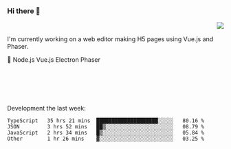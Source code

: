 ### Hi there 👋

<img align="right" src="https://github-readme-stats.vercel.app/api?username=jasonpanggo"/>

<br>
<p align="left">
I'm currently working on a web editor making H5 pages using Vue.js and Phaser.
</p>
<p align="left">
📖 Node.js Vue.js Electron Phaser
</p>
<br>
<br>
<br>
<br>

Development the last week:
<!--START_SECTION:waka-->

```text
TypeScript   35 hrs 21 mins  ████████████████████░░░░░   80.16 %
JSON         3 hrs 52 mins   ██▒░░░░░░░░░░░░░░░░░░░░░░   08.79 %
JavaScript   2 hrs 34 mins   █▒░░░░░░░░░░░░░░░░░░░░░░░   05.84 %
Other        1 hr 26 mins    ▓░░░░░░░░░░░░░░░░░░░░░░░░   03.25 %
```

<!--END_SECTION:waka-->

<!--
**JASONPANGGO/jasonpanggo** is a ✨ _special_ ✨ repository because its `README.md` (this file) appears on your GitHub profile.

Here are some ideas to get you started:

- 🔭 I’m currently working on ...
- 🌱 I’m currently learning ...
- 👯 I’m looking to collaborate on ...
- 🤔 I’m looking for help with ...
- 💬 Ask me about ...
- 📫 How to reach me: ...
- 😄 Pronouns: ...
- ⚡ Fun fact: ...
-->
